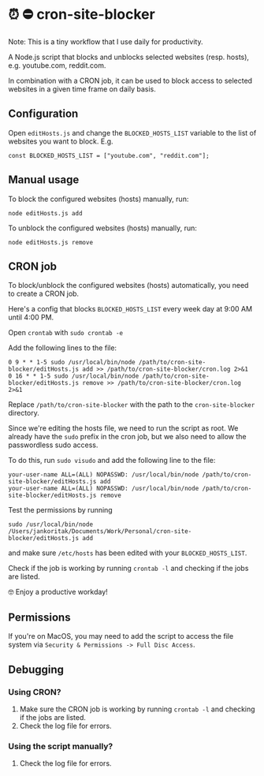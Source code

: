 # ⏰ ⛔ cron-site-blocker

Note: This is a tiny workflow that I use daily for productivity.

A Node.js script that blocks and unblocks selected websites (resp. hosts), e.g. youtube.com, reddit.com.

In combination with a CRON job, it can be used to block access to selected websites in a given time frame on daily basis.

## Configuration

Open `editHosts.js` and change the `BLOCKED_HOSTS_LIST` variable to the list of websites you want to block. E.g.

```
const BLOCKED_HOSTS_LIST = ["youtube.com", "reddit.com"];
```

## Manual usage

To block the configured websites (hosts) manually, run:

```
node editHosts.js add
```

To unblock the configured websites (hosts) manually, run:

```
node editHosts.js remove
```

## CRON job

To block/unblock the configured websites (hosts) automatically, you need to create a CRON job.

Here's a config that blocks `BLOCKED_HOSTS_LIST` every week day at 9:00 AM until 4:00 PM.

Open `crontab` with `sudo crontab -e`

Add the following lines to the file:

```
0 9 * * 1-5 sudo /usr/local/bin/node /path/to/cron-site-blocker/editHosts.js add >> /path/to/cron-site-blocker/cron.log 2>&1
0 16 * * 1-5 sudo /usr/local/bin/node /path/to/cron-site-blocker/editHosts.js remove >> /path/to/cron-site-blocker/cron.log 2>&1
```

Replace `/path/to/cron-site-blocker` with the path to the `cron-site-blocker` directory.

Since we're editing the hosts file, we need to run the script as root. We already have the `sudo` prefix in the cron job, but we also need to allow the passwordless sudo access.

To do this, run `sudo visudo` and add the following line to the file:

```
your-user-name ALL=(ALL) NOPASSWD: /usr/local/bin/node /path/to/cron-site-blocker/editHosts.js add
your-user-name ALL=(ALL) NOPASSWD: /usr/local/bin/node /path/to/cron-site-blocker/editHosts.js remove
```

Test the permissions by running

```
sudo /usr/local/bin/node /Users/jankoritak/Documents/Work/Personal/cron-site-blocker/editHosts.js add
```

and make sure `/etc/hosts` has been edited with your `BLOCKED_HOSTS_LIST`.

Check if the job is working by running `crontab -l` and checking if the jobs are listed.

🤓 Enjoy a productive workday!

## Permissions

If you're on MacOS, you may need to add the script to access the file system via `Security & Permissions -> Full Disc Access`.

## Debugging

### Using CRON?

1. Make sure the CRON job is working by running `crontab -l` and checking if the jobs are listed.
2. Check the log file for errors.

### Using the script manually?

1. Check the log file for errors.
